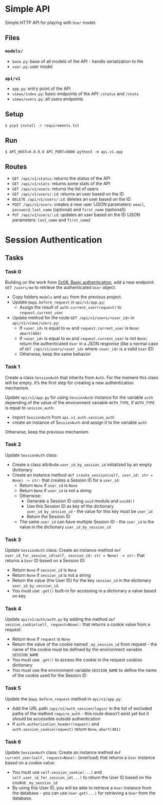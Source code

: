 # Simple API

Simple HTTP API for playing with `User` model.


## Files

### `models/`

- `base.py`: base of all models of the API - handle serialization to file
- `user.py`: user model

### `api/v1`

- `app.py`: entry point of the API
- `views/index.py`: basic endpoints of the API: `/status` and `/stats`
- `views/users.py`: all users endpoints


## Setup

```
$ pip3 install -r requirements.txt
```


## Run

```
$ API_HOST=0.0.0.0 API_PORT=5000 python3 -m api.v1.app
```


## Routes

- `GET /api/v1/status`: returns the status of the API
- `GET /api/v1/stats`: returns some stats of the API
- `GET /api/v1/users`: returns the list of users
- `GET /api/v1/users/:id`: returns an user based on the ID
- `DELETE /api/v1/users/:id`: deletes an user based on the ID
- `POST /api/v1/users`: creates a new user (JSON parameters: `email`, `password`, `last_name` (optional) and `first_name` (optional))
- `PUT /api/v1/users/:id`: updates an user based on the ID (JSON parameters: `last_name` and `first_name`)

# Session Authentication

## Tasks

### Task 0
Building on the work from [0x06. Basic authentication](../0x06-Basic_authentication), add a new endpoint: `GET /users/me` to retrieve the authenticated `User` object.
- Copy folders `models` and `api` from the previous project.
- Update `@app.before_request` in `api/v1/app.py`:
	- Assign the result of `auth.current_user(request)` to `request.current_user`
- Update method for the route `GET /api/v1/users/<user_id>` in `api/v1/views/users.py`:
	- If `<user_id>` is equal to `me` and `request.current_user` is `None`: `abort(404)`
	- If `<user_id>` is equal to `me` and `request.current_user` is not `None`: return the authenticated `User` in a JSON response (like a normal case of `GET /api/v1/users/<user_id>` where `<user_id>` is a valid `User` ID)
	- Otherwise, keep the same behavior

### Task 1
Create a class `SessionAuth` that inherits from `Auth`. For the moment this class will be empty. It’s the first step for creating a new authentication mechanism.

Update `api/v1/app.py` for using `SessionAuth` instance for the variable `auth` depending of the value of the environment variable `AUTH_TYPE`, If `AUTH_TYPE` is equal to `session_auth`:
- import `SessionAuth` from `api.v1.auth.session_auth`
- create an instance of S`essionAuth` and assign it to the variable `auth`

Otherwise, keep the previous mechanism.

### Task 2
Update `SessionAuth` class:
- Create a class attribute `user_id_by_session_id` initialized by an empty dictionary
- Create an instance method `def create_session(self, user_id: str = None) -> str:` that creates a Session ID for a `user_id`:
	- Return `None` if `user_id` is `None`
	- Return `None` if `user_id` is not a string
	- Otherwise:
		- Generate a Session ID using `uuid` module and `uuid4()`
		- Use this Session ID as key of the dictionary `user_id_by_session_id` - the value for this key must be `user_id`
		- Return the Session ID
	- The same `user_id` can have multiple Session ID - the `user_id` is the value in the dictionary `user_id_by_session_id`

### Task 3
Update `SessionAuth` class:
Create an instance method `def user_id_for_session_id(self, session_id: str = None) -> str:` that returns a `User` ID based on a Session ID:
- Return `None` if `session_id` is `None`
- Return `None` if `session_id` is not a string
- Return the value (the User ID) for the key `session_id` in the dictionary `user_id_by_session_id`.
- You must use `.get()` built-in for accessing in a dictionary a value based on key

### Task 4
Update `api/v1/auth/auth.py` by adding the method `def session_cookie(self, request=None):` that returns a cookie value from a request:
- Return `None` if `request` is `None`
- Return the value of the cookie named `_my_session_id` from request - the name of the cookie must be defined by the environment variable `SESSION_NAME`
- You must use `.get()` to access the cookie in the request cookies dictionary
- You must use the environment variable `SESSION_NAME` to define the name of the cookie used for the Session ID

### Task 5
Update the `@app.before_request` method in `api/v1/app.py`:
- Add the URL path `/api/v1/auth_session/login/` in the list of excluded paths of the method `require_auth` - this route doesn’t exist yet but it should be accessible outside authentication
- If `auth.authorization_header(request)` and `auth.session_cookie(request)` return `None`, `abort(401)`

### Task 6
Update `SessionAuth` class:
Create an instance method `def current_user(self, request=None):` (overload) that returns a `User` instance based on a cookie value:
- You must use `self.session_cookie(...)` and `self.user_id_for_session_id(...)` to return the User ID based on the cookie `_my_session_id`
- By using this User ID, you will be able to retrieve a `User` instance from the database - you can use `User.get(...)` for retrieving a `User` from the database.
